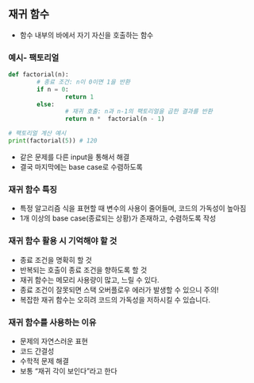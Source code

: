 ## 재귀 함수

- 함수 내부의 바에서 자기 자신을 호출하는 함수

### 예시- 팩토리얼

```python
def factorial(n):
		# 종료 조건: n이 0이면 1을 반환
		if n = 0:
				return 1
		else:
				# 재귀 호출: n과 n-1의 팩토리얼을 곱한 결과를 반환
				return n *  factorial(n - 1)

# 팩토리얼 계산 예시
print(factorial(5)) # 120
```

- 같은 문제를 다른 input을 통해서 해결
- 결국 마지막에는 base case로 수렴하도록

### 재귀 함수 특징

- 특정 알고리즘 식을 표현할 때 변수의 사용이 줄어들며, 코드의 가독성이 높아짐
- 1개 이상의 base case(종료되는 상황)가 존재하고, 수렴하도록 작성

### 재귀 함수 활용 시 기억해야 할 것

- 종료 조건을 명확히 할 것
- 반복되는 호출이 종료 조건을 향하도록 할 것
- 재귀 함수는 메모리 사용량이 많고, 느릴 수 있다.
- 종료 조건이 잘못되면 스택 오버플로우 에러가 발생할 수 있으니 주의!
- 복잡한 재귀 함수는 오히려 코드의 가독성을 저하시킬 수 있습니다.

### 재귀 함수를 사용하는 이유

- 문제의 자연스러운 표현
- 코드 간결성
- 수학적 문제 해결
- 보통 “재귀 각이 보인다”라고 한다